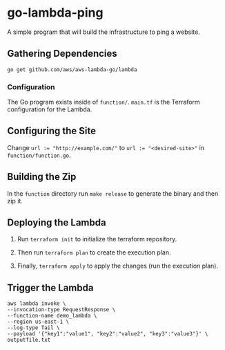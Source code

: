 # go-lambda-ping

A simple program that will build the infrastructure to ping a website.

## Gathering Dependencies

`go get github.com/aws/aws-lambda-go/lambda`

### Configuration

The Go program exists inside of `function/`.  `main.tf` is the Terraform configuration for the Lambda.

## Configuring the Site

Change `url := "http://example.com/"` to `url := "<desired-site>"` in `function/function.go`.

## Building the Zip

In the `function` directory run `make release` to generate the binary and then zip it.

## Deploying the Lambda

1. Run `terraform init` to initialize the terraform repository.

2. Then run `terraform plan` to create the execution plan.

3. Finally, `terraform apply` to apply the changes (run the execution plan).


## Trigger the Lambda
```
aws lambda invoke \
--invocation-type RequestResponse \
--function-name demo_lambda \
--region us-east-1 \
--log-type Tail \
--payload '{"key1":"value1", "key2":"value2", "key3":"value3"}' \
outputfile.txt
```
